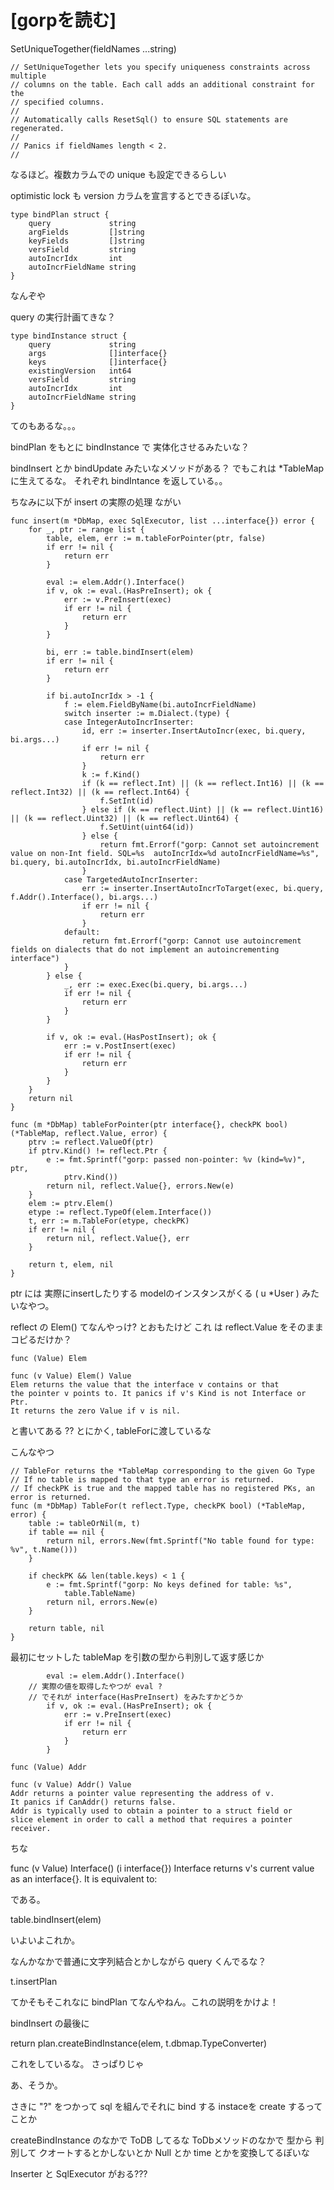 [gorpを読む]
===================

SetUniqueTogether(fieldNames ...string)

```
// SetUniqueTogether lets you specify uniqueness constraints across multiple
// columns on the table. Each call adds an additional constraint for the
// specified columns.
//
// Automatically calls ResetSql() to ensure SQL statements are regenerated.
//
// Panics if fieldNames length < 2.
//
```
なるほど。複数カラムでの unique も設定できるらしい

optimistic lock も version カラムを宣言するとできるぽいな。

```
type bindPlan struct {
	query             string
	argFields         []string
	keyFields         []string
	versField         string
	autoIncrIdx       int
	autoIncrFieldName string
}
```

なんぞや

query の実行計画てきな？

```
type bindInstance struct {
	query             string
	args              []interface{}
	keys              []interface{}
	existingVersion   int64
	versField         string
	autoIncrIdx       int
	autoIncrFieldName string
}
```

てのもあるな。。。

bindPlan をもとに bindInstance で 実体化させるみたいな？

bindInsert とか bindUpdate みたいなメソッドがある？
でもこれは *TableMap に生えてるな。
それぞれ bindIntance を返している。。


ちなみに以下が insert の実際の処理
ながい

```
func insert(m *DbMap, exec SqlExecutor, list ...interface{}) error {
	for _, ptr := range list {
		table, elem, err := m.tableForPointer(ptr, false)
		if err != nil {
			return err
		}

		eval := elem.Addr().Interface()
		if v, ok := eval.(HasPreInsert); ok {
			err := v.PreInsert(exec)
			if err != nil {
				return err
			}
		}

		bi, err := table.bindInsert(elem)
		if err != nil {
			return err
		}

		if bi.autoIncrIdx > -1 {
			f := elem.FieldByName(bi.autoIncrFieldName)
			switch inserter := m.Dialect.(type) {
			case IntegerAutoIncrInserter:
				id, err := inserter.InsertAutoIncr(exec, bi.query, bi.args...)
				if err != nil {
					return err
				}
				k := f.Kind()
				if (k == reflect.Int) || (k == reflect.Int16) || (k == reflect.Int32) || (k == reflect.Int64) {
					f.SetInt(id)
				} else if (k == reflect.Uint) || (k == reflect.Uint16) || (k == reflect.Uint32) || (k == reflect.Uint64) {
					f.SetUint(uint64(id))
				} else {
					return fmt.Errorf("gorp: Cannot set autoincrement value on non-Int field. SQL=%s  autoIncrIdx=%d autoIncrFieldName=%s", bi.query, bi.autoIncrIdx, bi.autoIncrFieldName)
				}
			case TargetedAutoIncrInserter:
				err := inserter.InsertAutoIncrToTarget(exec, bi.query, f.Addr().Interface(), bi.args...)
				if err != nil {
					return err
				}
			default:
				return fmt.Errorf("gorp: Cannot use autoincrement fields on dialects that do not implement an autoincrementing interface")
			}
		} else {
			_, err := exec.Exec(bi.query, bi.args...)
			if err != nil {
				return err
			}
		}

		if v, ok := eval.(HasPostInsert); ok {
			err := v.PostInsert(exec)
			if err != nil {
				return err
			}
		}
	}
	return nil
}
```

```
func (m *DbMap) tableForPointer(ptr interface{}, checkPK bool) (*TableMap, reflect.Value, error) {
	ptrv := reflect.ValueOf(ptr)
	if ptrv.Kind() != reflect.Ptr {
		e := fmt.Sprintf("gorp: passed non-pointer: %v (kind=%v)", ptr,
			ptrv.Kind())
		return nil, reflect.Value{}, errors.New(e)
	}
	elem := ptrv.Elem()
	etype := reflect.TypeOf(elem.Interface())
	t, err := m.TableFor(etype, checkPK)
	if err != nil {
		return nil, reflect.Value{}, err
	}

	return t, elem, nil
}
```

ptr には 実際にinsertしたりする modelのインスタンスがくる
( u *User ) みたいなやつ。

reflect の Elem() てなんやっけ?
とおもたけど これ は reflect.Value をそのままコピるだけか？

```
func (Value) Elem

func (v Value) Elem() Value
Elem returns the value that the interface v contains or that
the pointer v points to. It panics if v's Kind is not Interface or Ptr.
It returns the zero Value if v is nil.
```

と書いてある
??
とにかく, tableForに渡しているな

こんなやつ

```
// TableFor returns the *TableMap corresponding to the given Go Type
// If no table is mapped to that type an error is returned.
// If checkPK is true and the mapped table has no registered PKs, an error is returned.
func (m *DbMap) TableFor(t reflect.Type, checkPK bool) (*TableMap, error) {
	table := tableOrNil(m, t)
	if table == nil {
		return nil, errors.New(fmt.Sprintf("No table found for type: %v", t.Name()))
	}

	if checkPK && len(table.keys) < 1 {
		e := fmt.Sprintf("gorp: No keys defined for table: %s",
			table.TableName)
		return nil, errors.New(e)
	}

	return table, nil
}
```

最初にセットした tableMap を引数の型から判別して返す感じか


```
		eval := elem.Addr().Interface()
    // 実際の値を取得したやつが eval ?
    // でそれが interface(HasPreInsert) をみたすかどうか
		if v, ok := eval.(HasPreInsert); ok {
			err := v.PreInsert(exec)
			if err != nil {
				return err
			}
		}
```

```
func (Value) Addr

func (v Value) Addr() Value
Addr returns a pointer value representing the address of v.
It panics if CanAddr() returns false.
Addr is typically used to obtain a pointer to a struct field or
slice element in order to call a method that requires a pointer receiver.
```

ちな

func (v Value) Interface() (i interface{})
Interface returns v's current value as an interface{}. It is equivalent to:

である。

table.bindInsert(elem)

いよいよこれか。

なんかなかで普通に文字列結合とかしながら query くんでるな？

t.insertPlan

てかそもそこれなに
bindPlan てなんやねん。これの説明をかけよ！


bindInsert の最後に

return plan.createBindInstance(elem, t.dbmap.TypeConverter)

これをしているな。
さっぱりじゃ

あ、そうか。

さきに "?" をつかって sql を組んでそれに bind する instaceを
create するってことか

createBindInstance のなかで ToDB してるな
ToDbメソッドのなかで 型から 判別して クオートするとかしないとか
Null とか time とかを変換してるぽいな

Inserter と SqlExecutor がおる???


